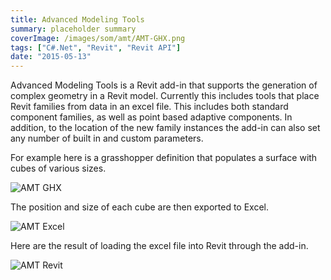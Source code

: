 ```yaml
---
title: Advanced Modeling Tools
summary: placeholder summary
coverImage: /images/som/amt/AMT-GHX.png
tags: ["C#.Net", "Revit", "Revit API"]
date: "2015-05-13"
---
```


Advanced Modeling Tools is a Revit add-in that supports the generation of complex geometry in a Revit model. Currently this includes tools that place Revit families from data in an excel file. This includes both standard component families, as well as point based adaptive components. In addition, to the location of the new family instances the add-in can also set any number of built in and custom parameters.

For example here is a grasshopper definition that populates a surface with cubes of various sizes.

![AMT GHX](/images/som/amt/AMT-GHX.png)

The position and size of each cube are then exported to Excel.

![AMT Excel](/images/som/amt/AMT-Excel.png)

Here are the result of loading the excel file into Revit through the add-in.

![AMT Revit](/images/som/amt/AMT-Revit.png)
